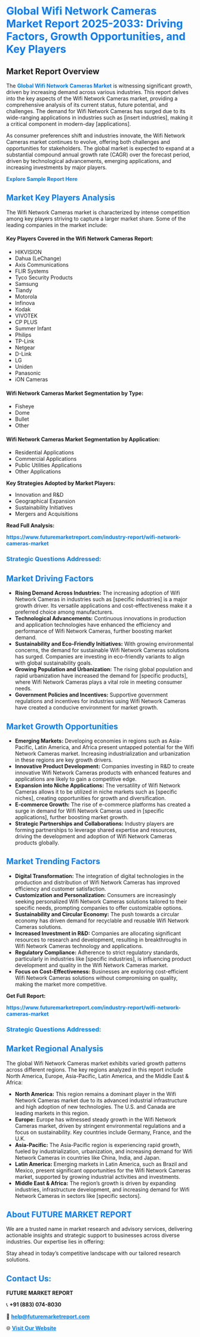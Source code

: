 <h1 style="color: #007BFF;">Global Wifi Network Cameras Market Report 2025-2033: Driving Factors, Growth Opportunities, and Key Players</h1>

<section id="overview">
<h2>Market Report Overview</h2>
<p>The <a href="https://www.futuremarketreport.com/industry-report/wifi-network-cameras-market" style="color: #007BFF; text-decoration: none;"><strong>Global Wifi Network Cameras Market</strong></a> is witnessing significant growth, driven by increasing demand across various industries. This report delves into the key aspects of the Wifi Network Cameras market, providing a comprehensive analysis of its current status, future potential, and challenges. The demand for Wifi Network Cameras has surged due to its wide-ranging applications in industries such as [insert industries], making it a critical component in modern-day [applications].</p>
<p>As consumer preferences shift and industries innovate, the Wifi Network Cameras market continues to evolve, offering both challenges and opportunities for stakeholders. The global market is expected to expand at a substantial compound annual growth rate (CAGR) over the forecast period, driven by technological advancements, emerging applications, and increasing investments by major players.</p>
</section>

<section id="overview">
<p><a href="https://www.futuremarketreport.com/request-sample/reportId=55306" style="color: #007BFF; text-decoration: none;"><strong>Explore Sample Report Here</strong></a></p>
</section>

<section id="key-players">
<h2 style="color: #007BFF;">Market Key Players Analysis</h2>
<p>The Wifi Network Cameras market is characterized by intense competition among key players striving to capture a larger market share. Some of the leading companies in the market include:</p>
<h4>Key Players Covered in the Wifi Network Cameras Report:</h4>
<ul><li>HIKVISION</li><li>Dahua (LeChange)</li><li>Axis Communications</li><li>FLIR Systems</li><li>Tyco Security Products</li><li>Samsung</li><li>Tiandy</li><li>Motorola</li><li>Infinova</li><li>Kodak</li><li>VIVOTEK</li><li>CP PLUS</li><li>Summer Infant</li><li>Philips</li><li>TP-Link</li><li>Netgear</li><li>D-Link</li><li>LG</li><li>Uniden</li><li>Panasonic</li><li>iON Cameras</li></ul>
<h4>Wifi Network Cameras Market Segmentation by Type:</h4>
<ul><li>Fisheye</li><li>Dome</li><li>Bullet</li><li>Other</li></ul>

<h4>Wifi Network Cameras Market Segmentation by Application:</h4>
<ul><li>Residential Applications</li><li>Commercial Applications</li><li>Public Utilities Applications</li><li>Other Applications</li></ul>
<p><strong>Key Strategies Adopted by Market Players:</strong></p>
<ul>
<li>Innovation and R&D</li>
<li>Geographical Expansion</li>
<li>Sustainability Initiatives</li>
<li>Mergers and Acquisitions</li>
</ul>
</section>

<section>
<p><strong>Read Full Analysis: </strong></p><a href="https://www.futuremarketreport.com/industry-report/wifi-network-cameras-market" style="color: #007BFF; text-decoration: none;"><strong>https://www.futuremarketreport.com/industry-report/wifi-network-cameras-market</strong></a>
<h3 style="color: #007BFF;">Strategic Questions Addressed:</h3>
</section>

<section id="driving-factors">
<h2 style="color: #007BFF;">Market Driving Factors</h2>
<ul>
<li><strong>Rising Demand Across Industries:</strong> The increasing adoption of Wifi Network Cameras in industries such as [specific industries] is a major growth driver. Its versatile applications and cost-effectiveness make it a preferred choice among manufacturers.</li>
<li><strong>Technological Advancements:</strong> Continuous innovations in production and application technologies have enhanced the efficiency and performance of Wifi Network Cameras, further boosting market demand.</li>
<li><strong>Sustainability and Eco-Friendly Initiatives:</strong> With growing environmental concerns, the demand for sustainable Wifi Network Cameras solutions has surged. Companies are investing in eco-friendly variants to align with global sustainability goals.</li>
<li><strong>Growing Population and Urbanization:</strong> The rising global population and rapid urbanization have increased the demand for [specific products], where Wifi Network Cameras plays a vital role in meeting consumer needs.</li>
<li><strong>Government Policies and Incentives:</strong> Supportive government regulations and incentives for industries using Wifi Network Cameras have created a conducive environment for market growth.</li>
</ul>
</section>

<section id="growth-opportunities">
<h2 style="color: #007BFF;">Market Growth Opportunities</h2>
<ul>
<li><strong>Emerging Markets:</strong> Developing economies in regions such as Asia-Pacific, Latin America, and Africa present untapped potential for the Wifi Network Cameras market. Increasing industrialization and urbanization in these regions are key growth drivers.</li>
<li><strong>Innovative Product Development:</strong> Companies investing in R&D to create innovative Wifi Network Cameras products with enhanced features and applications are likely to gain a competitive edge.</li>
<li><strong>Expansion into Niche Applications:</strong> The versatility of Wifi Network Cameras allows it to be utilized in niche markets such as [specific niches], creating opportunities for growth and diversification.</li>
<li><strong>E-commerce Growth:</strong> The rise of e-commerce platforms has created a surge in demand for Wifi Network Cameras used in [specific applications], further boosting market growth.</li>
<li><strong>Strategic Partnerships and Collaborations:</strong> Industry players are forming partnerships to leverage shared expertise and resources, driving the development and adoption of Wifi Network Cameras products globally.</li>
</ul>
</section>

<section id="trending-factors">
<h2 style="color: #007BFF;">Market Trending Factors</h2>
<ul>
<li><strong>Digital Transformation:</strong> The integration of digital technologies in the production and distribution of Wifi Network Cameras has improved efficiency and customer satisfaction.</li>
<li><strong>Customization and Personalization:</strong> Consumers are increasingly seeking personalized Wifi Network Cameras solutions tailored to their specific needs, prompting companies to offer customizable options.</li>
<li><strong>Sustainability and Circular Economy:</strong> The push towards a circular economy has driven demand for recyclable and reusable Wifi Network Cameras solutions.</li>
<li><strong>Increased Investment in R&D:</strong> Companies are allocating significant resources to research and development, resulting in breakthroughs in Wifi Network Cameras technology and applications.</li>
<li><strong>Regulatory Compliance:</strong> Adherence to strict regulatory standards, particularly in industries like [specific industries], is influencing product development and quality in the Wifi Network Cameras market.</li>
<li><strong>Focus on Cost-Effectiveness:</strong> Businesses are exploring cost-efficient Wifi Network Cameras solutions without compromising on quality, making the market more competitive.</li>
</ul>
</section>

<section>
<p><strong>Get Full Report: </strong></p><a href="https://www.futuremarketreport.com/industry-report/wifi-network-cameras-market" style="color: #007BFF; text-decoration: none;"><strong>https://www.futuremarketreport.com/industry-report/wifi-network-cameras-market</strong></a>
<h3 style="color: #007BFF;">Strategic Questions Addressed:</h3>
</section>


<section id="regional-analysis">
<h2 style="color: #007BFF;">Market Regional Analysis</h2>
<p>The global Wifi Network Cameras market exhibits varied growth patterns across different regions. The key regions analyzed in this report include North America, Europe, Asia-Pacific, Latin America, and the Middle East & Africa:</p>
<ul>
<li><strong>North America:</strong> This region remains a dominant player in the Wifi Network Cameras market due to its advanced industrial infrastructure and high adoption of new technologies. The U.S. and Canada are leading markets in this region.</li>
<li><strong>Europe:</strong> Europe has witnessed steady growth in the Wifi Network Cameras market, driven by stringent environmental regulations and a focus on sustainability. Key countries include Germany, France, and the U.K.</li>
<li><strong>Asia-Pacific:</strong> The Asia-Pacific region is experiencing rapid growth, fueled by industrialization, urbanization, and increasing demand for Wifi Network Cameras in countries like China, India, and Japan.</li>
<li><strong>Latin America:</strong> Emerging markets in Latin America, such as Brazil and Mexico, present significant opportunities for the Wifi Network Cameras market, supported by growing industrial activities and investments.</li>
<li><strong>Middle East & Africa:</strong> The region’s growth is driven by expanding industries, infrastructure development, and increasing demand for Wifi Network Cameras in sectors like [specific sectors].</li>
</ul>
</section>

<footer>
<h2 style="color: #007BFF;">About FUTURE MARKET REPORT</h2>
<p>We are a trusted name in market research and advisory services, delivering actionable insights and strategic support to businesses across diverse industries. Our expertise lies in offering:</p>

<p>Stay ahead in today’s competitive landscape with our tailored research solutions.</p>

<h2 style="color: #007BFF;">Contact Us:</h2>
<p><strong>FUTURE MARKET REPORT</strong></p>
<p>📞 <strong>+91 (883) 074-8030</strong></p>
<p>📧 <strong><a href="mailto:help@futuremarketreport.com" style="color: #007BFF;">help@futuremarketreport.com</a></strong></p>
<p>🌐 <strong><a href="https://www.futuremarketreport.com/" style="color: #007BFF;">Visit Our Website</a></strong></p>
</footer>